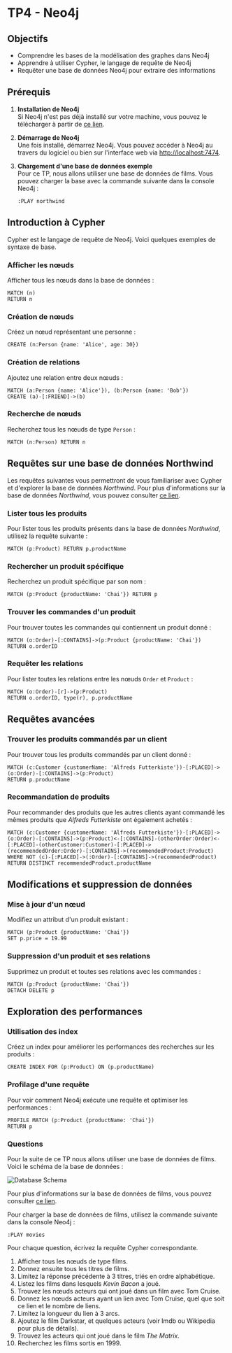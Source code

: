 
# TP4 - Neo4j

## Objectifs

- Comprendre les bases de la modélisation des graphes dans Neo4j
- Apprendre à utiliser Cypher, le langage de requête de Neo4j
- Requêter une base de données Neo4j pour extraire des informations

## Prérequis

1. **Installation de Neo4j**  
   Si Neo4j n'est pas déjà installé sur votre machine, vous pouvez le télécharger à partir de [ce lien](https://neo4j.com/download/).
   
2. **Démarrage de Neo4j**  
   Une fois installé, démarrez Neo4j. Vous pouvez accéder à Neo4j au travers du logiciel ou bien sur l'interface web via [http://localhost:7474](http://localhost:7474).

3. **Chargement d'une base de données exemple**  
   Pour ce TP, nous allons utiliser une base de données de films. Vous pouvez charger la base avec la commande suivante dans la console Neo4j :
   ```cypher
   :PLAY northwind
   ```

## Introduction à Cypher

Cypher est le langage de requête de Neo4j. Voici quelques exemples de syntaxe de base.

### Afficher les nœuds

Afficher tous les nœuds dans la base de données :
```cypher
MATCH (n)
RETURN n
```

### Création de nœuds

Créez un nœud représentant une personne :
```cypher
CREATE (n:Person {name: 'Alice', age: 30})
```

### Création de relations

Ajoutez une relation entre deux nœuds :
```cypher
MATCH (a:Person {name: 'Alice'}), (b:Person {name: 'Bob'})
CREATE (a)-[:FRIEND]->(b)
```

### Recherche de nœuds

Recherchez tous les nœuds de type `Person` :
```cypher
MATCH (n:Person) RETURN n
```

## Requêtes sur une base de données Northwind

Les requêtes suivantes vous permettront de vous familiariser avec Cypher et d'explorer la base de données *Northwind*. Pour plus d'informations sur la base de données *Northwind*, vous pouvez consulter [ce lien](https://github.com/neo4j-graph-examples/northwind/).

### Lister tous les produits

Pour lister tous les produits présents dans la base de données *Northwind*, utilisez la requête suivante :
```cypher
MATCH (p:Product) RETURN p.productName
```

### Rechercher un produit spécifique

Recherchez un produit spécifique par son nom :
```cypher
MATCH (p:Product {productName: 'Chai'}) RETURN p
```

### Trouver les commandes d'un produit

Pour trouver toutes les commandes qui contiennent un produit donné :
```cypher
MATCH (o:Order)-[:CONTAINS]->(p:Product {productName: 'Chai'})
RETURN o.orderID
```

### Requêter les relations

Pour lister toutes les relations entre les nœuds `Order` et `Product` :
```cypher
MATCH (o:Order)-[r]->(p:Product)
RETURN o.orderID, type(r), p.productName
```

## Requêtes avancées

### Trouver les produits commandés par un client

Pour trouver tous les produits commandés par un client donné :
```cypher
MATCH (c:Customer {customerName: 'Alfreds Futterkiste'})-[:PLACED]->(o:Order)-[:CONTAINS]->(p:Product)
RETURN p.productName
```

### Recommandation de produits

Pour recommander des produits que les autres clients ayant commandé les mêmes produits que *Alfreds Futterkiste* ont également achetés :
```cypher
MATCH (c:Customer {customerName: 'Alfreds Futterkiste'})-[:PLACED]->(o:Order)-[:CONTAINS]->(p:Product)<-[:CONTAINS]-(otherOrder:Order)<-[:PLACED]-(otherCustomer:Customer)-[:PLACED]->(recommendedOrder:Order)-[:CONTAINS]->(recommendedProduct:Product)
WHERE NOT (c)-[:PLACED]->(:Order)-[:CONTAINS]->(recommendedProduct)
RETURN DISTINCT recommendedProduct.productName
```

## Modifications et suppression de données

### Mise à jour d'un nœud

Modifiez un attribut d'un produit existant :
```cypher
MATCH (p:Product {productName: 'Chai'})
SET p.price = 19.99
```

### Suppression d'un produit et ses relations

Supprimez un produit et toutes ses relations avec les commandes :
```cypher
MATCH (p:Product {productName: 'Chai'})
DETACH DELETE p
```

## Exploration des performances

### Utilisation des index

Créez un index pour améliorer les performances des recherches sur les produits :
```cypher
CREATE INDEX FOR (p:Product) ON (p.productName)
```

### Profilage d'une requête

Pour voir comment Neo4j exécute une requête et optimiser les performances :
```cypher
PROFILE MATCH (p:Product {productName: 'Chai'})
RETURN p
```

<!-- 
## Requêtes sur une base de données de films

### Lister tous les films

Pour lister tous les films présents dans la base de données, utilisez la requête suivante :
```cypher
MATCH (m:Movie) RETURN m.title
```

### Rechercher un film spécifique

Recherchez un film spécifique par son titre :
```cypher
MATCH (m:Movie {title: 'The Matrix'}) RETURN m
```

### Trouver les acteurs d'un film

Pour trouver tous les acteurs qui ont joué dans un film donné :
```cypher
MATCH (p:Person)-[:ACTED_IN]->(m:Movie {title: 'The Matrix'})
RETURN p.name
```

### Requêter les relations

Pour lister toutes les relations entre les nœuds `Person` et `Movie` :
```cypher
MATCH (p:Person)-[r]->(m:Movie)
RETURN p.name, type(r), m.title
```

## Requêtes avancées

### Trouver les co-acteurs d'une personne

Pour trouver tous les co-acteurs d'une personne donnée (qui ont joué dans les mêmes films) :
```cypher
MATCH (p:Person {name: 'Keanu Reeves'})-[:ACTED_IN]->(m:Movie)<-[:ACTED_IN]-(coActor:Person)
RETURN coActor.name
```

### Recommandation de films

Pour recommander des films que les co-acteurs de Keanu Reeves ont joué mais que Keanu Reeves n'a pas encore vus :
```cypher
MATCH (p:Person {name: 'Keanu Reeves'})-[:ACTED_IN]->(m:Movie)<-[:ACTED_IN]-(coActor:Person)-[:ACTED_IN]->(recommended:Movie)
WHERE NOT (p)-[:ACTED_IN]->(recommended)
RETURN DISTINCT recommended.title
```

## Modifications et suppression de données

### Mise à jour d'un nœud

Modifiez un attribut d'un nœud existant :
```cypher
MATCH (n:Person {name: 'Alice'})
SET n.age = 31
```

### Suppression d'un nœud et ses relations

Supprimez un nœud et toutes ses relations :
```cypher
MATCH (n:Person {name: 'Alice'})
DETACH DELETE n
```

## Exploration des performances

### Utilisation des index

Créez un index pour améliorer les performances des recherches :
```cypher
CREATE INDEX FOR (n:Person) ON (n.name)
```

### Profilage d'une requête

Pour voir comment Neo4j exécute une requête et optimiser les performances :
```cypher
PROFILE MATCH (p:Person {name: 'Keanu Reeves'})-[:ACTED_IN]->(m:Movie)
RETURN m.title
```
--> 

### Questions

Pour la suite de ce TP nous allons utiliser une base de données de films. Voici le schéma de la base de données :

![Database Schema](https://github.com/neo4j-graph-examples/recommendations/blob/main/documentation/img/model.png)

Pour plus d'informations sur la base de données de films, vous pouvez consulter [ce lien](https://github.com/neo4j-graph-examples/recommendations).

Pour charger la base de données de films, utilisez la commande suivante dans la console Neo4j :

```cypher
:PLAY movies
```

Pour chaque question, écrivez la requête Cypher correspondante.

1. Afficher tous les nœuds de type films.
1. Donnez ensuite tous les titres de films.
1. Limitez la réponse précédente à 3 titres, triés en ordre alphabétique.
1. Listez les films dans lesquels *Kevin Bacon* a joué.
1. Trouvez les nœuds acteurs qui ont joué dans un film avec Tom Cruise.
1. Donnez les nœuds acteurs ayant un lien avec Tom Cruise, quel que soit ce lien et le nombre de liens.
1. Limitez la longueur du lien à 3 arcs.
1. Ajoutez le film Darkstar, et quelques acteurs (voir Imdb ou Wikipedia pour plus de détails).
1. Trouvez les acteurs qui ont joué dans le film *The Matrix*.
1. Recherchez les films sortis en 1999.

